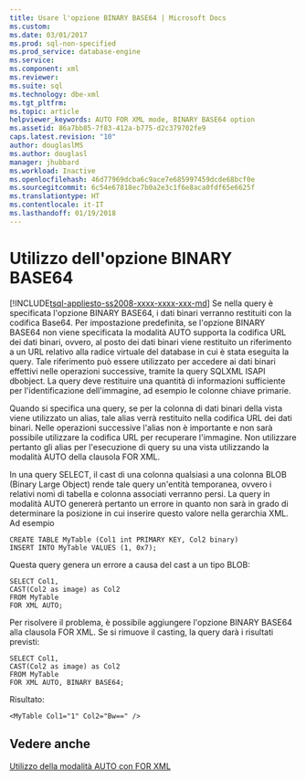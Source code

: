 ```yaml
---
title: Usare l'opzione BINARY BASE64 | Microsoft Docs
ms.custom: 
ms.date: 03/01/2017
ms.prod: sql-non-specified
ms.prod_service: database-engine
ms.service: 
ms.component: xml
ms.reviewer: 
ms.suite: sql
ms.technology: dbe-xml
ms.tgt_pltfrm: 
ms.topic: article
helpviewer_keywords: AUTO FOR XML mode, BINARY BASE64 option
ms.assetid: 86a7bb85-7f83-412a-b775-d2c379702fe9
caps.latest.revision: "10"
author: douglaslMS
ms.author: douglasl
manager: jhubbard
ms.workload: Inactive
ms.openlocfilehash: 46d77969dcba6c9ace7e685997459dcde68bcf0e
ms.sourcegitcommit: 6c54e67818ec7b0a2e3c1f6e8aca0fdf65e6625f
ms.translationtype: HT
ms.contentlocale: it-IT
ms.lasthandoff: 01/19/2018
---
```

# <a name="use-the-binary-base64-option"></a>Utilizzo dell'opzione BINARY BASE64
[!INCLUDE[tsql-appliesto-ss2008-xxxx-xxxx-xxx-md](../../includes/tsql-appliesto-ss2008-xxxx-xxxx-xxx-md.md)] Se nella query è specificata l'opzione BINARY BASE64, i dati binari verranno restituiti con la codifica Base64. Per impostazione predefinita, se l'opzione BINARY BASE64 non viene specificata la modalità AUTO supporta la codifica URL dei dati binari, ovvero, al posto dei dati binari viene restituito un riferimento a un URL relativo alla radice virtuale del database in cui è stata eseguita la query. Tale riferimento può essere utilizzato per accedere ai dati binari effettivi nelle operazioni successive, tramite la query SQLXML ISAPI dbobject. La query deve restituire una quantità di informazioni sufficiente per l'identificazione dell'immagine, ad esempio le colonne chiave primarie.  
  
 Quando si specifica una query, se per la colonna di dati binari della vista viene utilizzato un alias, tale alias verrà restituito nella codifica URL dei dati binari. Nelle operazioni successive l'alias non è importante e non sarà possibile utilizzare la codifica URL per recuperare l'immagine. Non utilizzare pertanto gli alias per l'esecuzione di query su una vista utilizzando la modalità AUTO della clausola FOR XML.  
  
 In una query SELECT, il cast di una colonna qualsiasi a una colonna BLOB (Binary Large Object) rende tale query un'entità temporanea, ovvero i relativi nomi di tabella e colonna associati verranno persi. La query in modalità AUTO genererà pertanto un errore in quanto non sarà in grado di determinare la posizione in cui inserire questo valore nella gerarchia XML. Ad esempio  
  
```  
CREATE TABLE MyTable (Col1 int PRIMARY KEY, Col2 binary)  
INSERT INTO MyTable VALUES (1, 0x7);  
```  
  
 Questa query genera un errore a causa del cast a un tipo BLOB:  
  
```  
SELECT Col1,  
CAST(Col2 as image) as Col2  
FROM MyTable  
FOR XML AUTO;  
```  
  
 Per risolvere il problema, è possibile aggiungere l'opzione BINARY BASE64 alla clausola FOR XML. Se si rimuove il casting, la query darà i risultati previsti:  
  
```  
SELECT Col1,  
CAST(Col2 as image) as Col2  
FROM MyTable  
FOR XML AUTO, BINARY BASE64;  
```  
  
 Risultato:  
  
```  
<MyTable Col1="1" Col2="Bw==" />  
```  
  
## <a name="see-also"></a>Vedere anche  
 [Utilizzo della modalità AUTO con FOR XML](../../relational-databases/xml/use-auto-mode-with-for-xml.md)  
  
  
